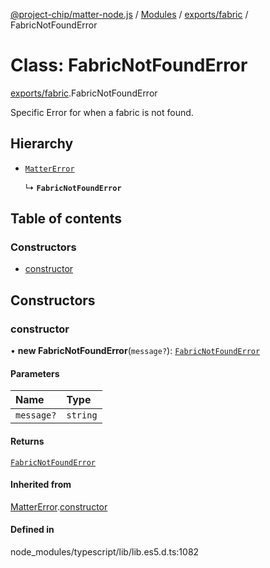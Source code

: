 [@project-chip/matter-node.js](../README.md) / [Modules](../modules.md) / [exports/fabric](../modules/exports_fabric.md) / FabricNotFoundError

# Class: FabricNotFoundError

[exports/fabric](../modules/exports_fabric.md).FabricNotFoundError

Specific Error for when a fabric is not found.

## Hierarchy

- [`MatterError`](exports_common.MatterError.md)

  ↳ **`FabricNotFoundError`**

## Table of contents

### Constructors

- [constructor](exports_fabric.FabricNotFoundError.md#constructor)

## Constructors

### constructor

• **new FabricNotFoundError**(`message?`): [`FabricNotFoundError`](exports_fabric.FabricNotFoundError.md)

#### Parameters

| Name | Type |
| :------ | :------ |
| `message?` | `string` |

#### Returns

[`FabricNotFoundError`](exports_fabric.FabricNotFoundError.md)

#### Inherited from

[MatterError](exports_common.MatterError.md).[constructor](exports_common.MatterError.md#constructor)

#### Defined in

node_modules/typescript/lib/lib.es5.d.ts:1082
